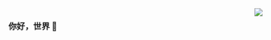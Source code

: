 <img align="right" src="https://github-readme-stats.vercel.app/api?username=imzql&show_icons=true&icon_color=CE1D2D&text_color=718096&bg_color=ffffff&hide_title=true" />

### 你好，世界 👋
